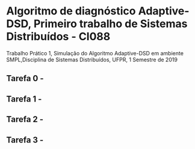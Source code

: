 # Algoritmo de diagnóstico Adaptive-DSD, Primeiro trabalho de Sistemas Distribuídos - CI088 
Trabalho Prático 1, Simulação do Algoritmo Adaptive-DSD em ambiente SMPL,Disciplina de Sistemas Distribuídos, UFPR, 1 Semestre de 2019

## Tarefa 0 - 
## Tarefa 1 - 
## Tarefa 2 - 
## Tarefa 3 - 
